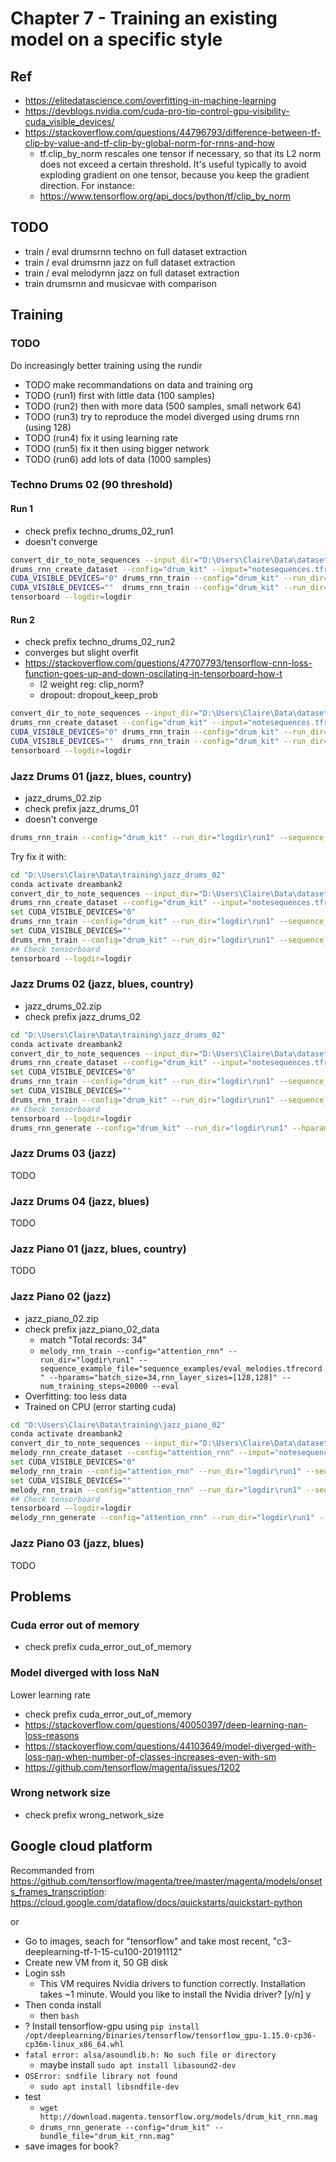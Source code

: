 # Chapter 7 - Training an existing model on a specific style

## Ref

- https://elitedatascience.com/overfitting-in-machine-learning
- https://devblogs.nvidia.com/cuda-pro-tip-control-gpu-visibility-cuda_visible_devices/
- https://stackoverflow.com/questions/44796793/difference-between-tf-clip-by-value-and-tf-clip-by-global-norm-for-rnns-and-how
    - tf.clip_by_norm rescales one tensor if necessary, so that its L2 norm does not exceed a certain threshold. It's useful typically to avoid exploding gradient on one tensor, because you keep the gradient direction. For instance:
    - https://www.tensorflow.org/api_docs/python/tf/clip_by_norm

## TODO

- train / eval drumsrnn techno on full dataset extraction
- train / eval drumsrnn jazz on full dataset extraction
- train / eval melodyrnn jazz on full dataset extraction
- train drumsrnn and musicvae with comparison 

## Training

### TODO

Do increasingly better training using the rundir 

- TODO make recommandations on data and training org 
- TODO (run1) first with little data (100 samples)
- TODO (run2) then with more data (500 samples, small network 64)
- TODO (run3) try to reproduce the model diverged using drums rnn (using 128)
- TODO (run4) fix it using learning rate
- TODO (run5) fix it then using bigger network
- TODO (run6) add lots of data (1000 samples)

### Techno Drums 02 (90 threshold)

#### Run 1

- check prefix techno_drums_02_run1
- doesn't converge

```bash
convert_dir_to_note_sequences --input_dir="D:\Users\Claire\Data\datasets\jazz_dataset\drums\07" --output_file="notesequences.tfrecord" --recursive
drums_rnn_create_dataset --config="drum_kit" --input="notesequences.tfrecord" --output_dir="sequence_examples" --eval_ratio=0.10
CUDA_VISIBLE_DEVICES="0" drums_rnn_train --config="drum_kit" --run_dir="logdir/run1" --sequence_example_file="sequence_examples/training_drum_tracks.tfrecord" --hparams="batch_size=128,rnn_layer_sizes=[256,256,256]" --num_training_steps=20000
CUDA_VISIBLE_DEVICES=""  drums_rnn_train --config="drum_kit" --run_dir="logdir/run1" --sequence_example_file="sequence_examples/eval_drum_tracks.tfrecord" --hparams="batch_size=128,rnn_layer_sizes=[256,256,256]" --num_training_steps=20000 --eval
tensorboard --logdir=logdir
```

#### Run 2

- check prefix techno_drums_02_run2
- converges but slight overfit
- https://stackoverflow.com/questions/47707793/tensorflow-cnn-loss-function-goes-up-and-down-oscilating-in-tensorboard-how-t
    - l2 weight reg: clip_norm?
    - dropout: dropout_keep_prob

```bash
convert_dir_to_note_sequences --input_dir="D:\Users\Claire\Data\datasets\jazz_dataset\drums\07" --output_file="notesequences.tfrecord" --recursive
drums_rnn_create_dataset --config="drum_kit" --input="notesequences.tfrecord" --output_dir="sequence_examples" --eval_ratio=0.10
CUDA_VISIBLE_DEVICES="0" drums_rnn_train --config="drum_kit" --run_dir="logdir/run2" --sequence_example_file="sequence_examples/training_drum_tracks.tfrecord" --hparams="learning_rate=0.0001,batch_size=128,rnn_layer_sizes=[256,256,256]" --num_training_steps=20000
CUDA_VISIBLE_DEVICES=""  drums_rnn_train --config="drum_kit" --run_dir="logdir/run2" --sequence_example_file="sequence_examples/eval_drum_tracks.tfrecord" --hparams="learning_rate=0.0001,batch_size=128,rnn_layer_sizes=[256,256,256]" --num_training_steps=20000 --eval
tensorboard --logdir=logdir
```

### Jazz Drums 01 (jazz, blues, country)

- jazz_drums_02.zip
- check prefix jazz_drums_01
- doesn't converge

```bash
drums_rnn_train --config="drum_kit" --run_dir="logdir\run1" --sequence_example_file="sequence_examples/training_drum_tracks.tfrecord" --hparams="batch_size=128,rnn_layer_sizes=[128,128,128]" --num_training_steps=20000
```

Try fix it with:

```bash
cd "D:\Users\Claire\Data\training\jazz_drums_02"
conda activate dreambank2
convert_dir_to_note_sequences --input_dir="D:\Users\Claire\Data\datasets\jazz_dataset\drums\07" --output_file="notesequences.tfrecord" --recursive
drums_rnn_create_dataset --config="drum_kit" --input="notesequences.tfrecord" --output_dir="sequence_examples" --eval_ratio=0.10
set CUDA_VISIBLE_DEVICES="0"
drums_rnn_train --config="drum_kit" --run_dir="logdir\run1" --sequence_example_file="sequence_examples/training_drum_tracks.tfrecord" --hparams="learning_rate=0.0001,batch_size=128,rnn_layer_sizes=[128,128,128]" --num_training_steps=20000
set CUDA_VISIBLE_DEVICES=""
drums_rnn_train --config="drum_kit" --run_dir="logdir\run1" --sequence_example_file="sequence_examples/eval_drum_tracks.tfrecord" --hparams="learning_rate=0.0001,batch_size=128,rnn_layer_sizes=[128,128,128]" --num_training_steps=20000 --eval
## Check tensorboard
tensorboard --logdir=logdir
```

### Jazz Drums 02 (jazz, blues, country)

- jazz_drums_02.zip
- check prefix jazz_drums_02

```bash
cd "D:\Users\Claire\Data\training\jazz_drums_02"
conda activate dreambank2
convert_dir_to_note_sequences --input_dir="D:\Users\Claire\Data\datasets\jazz_dataset\drums\07" --output_file="notesequences.tfrecord" --recursive
drums_rnn_create_dataset --config="drum_kit" --input="notesequences.tfrecord" --output_dir="sequence_examples" --eval_ratio=0.10
set CUDA_VISIBLE_DEVICES="0"
drums_rnn_train --config="drum_kit" --run_dir="logdir\run1" --sequence_example_file="sequence_examples/training_drum_tracks.tfrecord" --hparams="batch_size=128,rnn_layer_sizes=[256,256,256]" --num_training_steps=20000
set CUDA_VISIBLE_DEVICES=""
drums_rnn_train --config="drum_kit" --run_dir="logdir\run1" --sequence_example_file="sequence_examples/eval_drum_tracks.tfrecord" --hparams="batch_size=128,rnn_layer_sizes=[256,256,256]" --num_training_steps=20000 --eval
## Check tensorboard
tensorboard --logdir=logdir
drums_rnn_generate --config="drum_kit" --run_dir="logdir\run1" --hparams="batch_size=128,rnn_layer_sizes=[256,256,256]" --output_dir="generated" --temperature=1.1
```

### Jazz Drums 03 (jazz)

TODO 

### Jazz Drums 04 (jazz, blues)

TODO 

### Jazz Piano 01 (jazz, blues, country)

TODO 

### Jazz Piano 02 (jazz)

- jazz_piano_02.zip
- check prefix jazz_piano_02_data
    - match "Total records: 34" 
    - `melody_rnn_train --config="attention_rnn" --run_dir="logdir\run1" --sequence_example_file="sequence_examples/eval_melodies.tfrecord" --hparams="batch_size=34,rnn_layer_sizes=[128,128]" --num_training_steps=20000 --eval`
- Overfitting: too less data
- Trained on CPU (error starting cuda)

```bash
cd "D:\Users\Claire\Data\training\jazz_piano_02"
conda activate dreambank2
convert_dir_to_note_sequences --input_dir="D:\Users\Claire\Data\datasets\jazz_dataset\piano\08-jazz" --output_file="notesequences.tfrecord" --recursive
melody_rnn_create_dataset --config="attention_rnn" --input="notesequences.tfrecord" --output_dir="sequence_examples" --eval_ratio=0.10
set CUDA_VISIBLE_DEVICES="0"
melody_rnn_train --config="attention_rnn" --run_dir="logdir\run1" --sequence_example_file="sequence_examples/training_melodies.tfrecord" --hparams="batch_size=128,rnn_layer_sizes=[128,128]" --num_training_steps=20000
set CUDA_VISIBLE_DEVICES=""
melody_rnn_train --config="attention_rnn" --run_dir="logdir\run1" --sequence_example_file="sequence_examples/eval_melodies.tfrecord" --hparams="batch_size=128,rnn_layer_sizes=[128,128]" --num_training_steps=20000 --eval
## Check tensorboard
tensorboard --logdir=logdir
melody_rnn_generate --config="attention_rnn" --run_dir="logdir\run1" --hparams="batch_size=128,rnn_layer_sizes=[128,128]" --output_dir="generated" --temperature=1.1
```

### Jazz Piano 03 (jazz, blues)

TODO

## Problems

### Cuda error out of memory

- check prefix cuda_error_out_of_memory

### Model diverged with loss NaN

Lower learning rate

- check prefix cuda_error_out_of_memory
- https://stackoverflow.com/questions/40050397/deep-learning-nan-loss-reasons
- https://stackoverflow.com/questions/44103649/model-diverged-with-loss-nan-when-number-of-classes-increases-even-with-sm
- https://github.com/tensorflow/magenta/issues/1202

### Wrong network size

- check prefix wrong_network_size

## Google cloud platform

Recommanded from https://github.com/tensorflow/magenta/tree/master/magenta/models/onsets_frames_transcription: https://cloud.google.com/dataflow/docs/quickstarts/quickstart-python

or

- Go to images, seach for "tensorflow" and take most recent, "c3-deeplearning-tf-1-15-cu100-20191112"
- Create new VM from it, 50 GB disk
- Login ssh
    - This VM requires Nvidia drivers to function correctly.   Installation takes ~1 minute.
    Would you like to install the Nvidia driver? [y/n] y
- Then conda install
    - then `bash`
- ? Install tensorflow-gpu using `pip install /opt/deeplearning/binaries/tensorflow/tensorflow_gpu-1.15.0-cp36-cp36m-linux_x86_64.whl`
- `fatal error: alsa/asoundlib.h: No such file or directory`
    - maybe install `sudo apt install libasound2-dev`
- `OSError: sndfile library not found`
    - `sudo apt install libsndfile-dev` 
- test
    - `wget http://download.magenta.tensorflow.org/models/drum_kit_rnn.mag`
    - `drums_rnn_generate --config="drum_kit" --bundle_file="drum_kit_rnn.mag"`
- save images for book?
